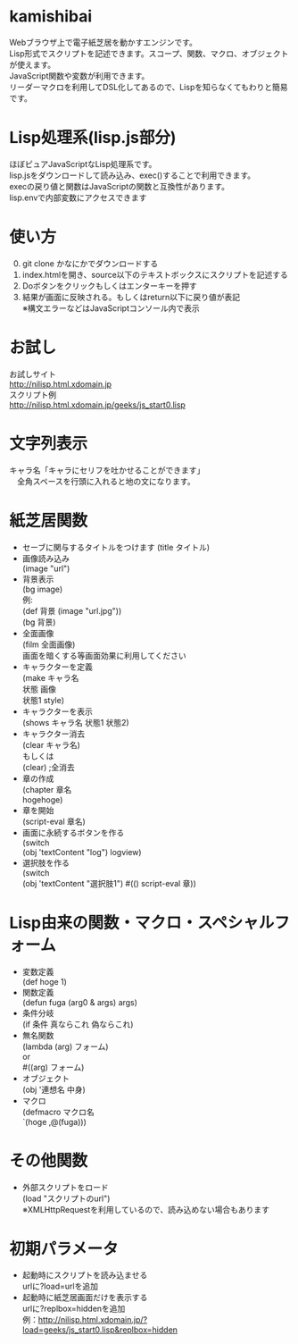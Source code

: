 # kamishibai
Webブラウザ上で電子紙芝居を動かすエンジンです。  
Lisp形式でスクリプトを記述できます。スコープ、関数、マクロ、オブジェクトが使えます。  
JavaScript関数や変数が利用できます。  
リーダーマクロを利用してDSL化してあるので、Lispを知らなくてもわりと簡易です。  

# Lisp処理系(lisp.js部分)
ほぼピュアJavaScriptなLisp処理系です。  
lisp.jsをダウンロードして読み込み、exec()することで利用できます。  
execの戻り値と関数はJavaScriptの関数と互換性があります。  
lisp.envで内部変数にアクセスできます  

# 使い方
0. git clone かなにかでダウンロードする
1. index.htmlを開き、source以下のテキストボックスにスクリプトを記述する  
2. Doボタンをクリックもしくはエンターキーを押す  
3. 結果が画面に反映される。もしくはreturn以下に戻り値が表記  
※構文エラーなどはJavaScriptコンソール内で表示

# お試し
お試しサイト  
http://nilisp.html.xdomain.jp  
スクリプト例  
http://nilisp.html.xdomain.jp/geeks/js_start0.lisp
# 文字列表示
キャラ名「キャラにセリフを吐かせることができます」  
　全角スペースを行頭に入れると地の文になります。  

# 紙芝居関数
* セーブに関与するタイトルをつけます
(title タイトル)
* 画像読み込み  
(image "url")
* 背景表示  
(bg image)  
例:  
 (def 背景 (image "url.jpg"))  
 (bg 背景)
* 全面画像  
(film 全面画像)  
画面を暗くする等画面効果に利用してください
* キャラクターを定義   
(make キャラ名  
  状態 画像  
  状態1 style)  
* キャラクターを表示  
(shows キャラ名 状態1 状態2)  
* キャラクター消去  
(clear キャラ名)  
もしくは  
(clear) ;全消去  
* 章の作成  
(chapter 章名  
  hogehoge)  
* 章を開始  
(script-eval 章名)  
* 画面に永続するボタンを作る  
(switch  
  (obj 'textContent "log") logview)  
* 選択肢を作る  
(switch  
  (obj 'textContent "選択肢1") #(() script-eval 章))

# Lisp由来の関数・マクロ・スペシャルフォーム
* 変数定義  
(def hoge 1)
* 関数定義  
(defun fuga (arg0 & args)
  args)
* 条件分岐  
(if 条件 真ならこれ 偽ならこれ)
* 無名関数  
(lambda (arg) フォーム)  
or  
#((arg) フォーム)
* オブジェクト  
(obj '連想名 中身)  
* マクロ  
(defmacro マクロ名  
  `(hoge ,@(fuga)))

# その他関数
* 外部スクリプトをロード  
(load "スクリプトのurl")  
※XMLHttpRequestを利用しているので、読み込めない場合もあります

# 初期パラメータ
* 起動時にスクリプトを読み込ませる  
urlに?load=urlを追加  
* 起動時に紙芝居画面だけを表示する  
urlに?replbox=hiddenを追加  
例：http://nilisp.html.xdomain.jp/?load=geeks/js_start0.lisp&replbox=hidden
